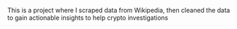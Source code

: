 This is a project where I scraped data from Wikipedia, then cleaned the data to gain actionable insights to help crypto investigations 
